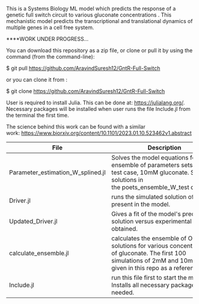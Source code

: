 This is a Systems Biology ML model which predicts the response of a genetic full switch circuit to various gluconate concentrations . This mechanistic model predicts the transcriptional and translational dynamics of multiple genes in a cell free system. 

****WORK UNDER PROGRESS...


You can download this repository as a zip file, or clone or pull it by using the command (from the command-line):


$ git pull https://github.com/AravindSuresh12/GntR-Full-Switch


or you can clone it from :

$ git clone https://github.com/AravindSuresh12/GntR-Full-Switch 

User is required to install Julia. This can be done at: https://julialang.org/. Necessary packages will be installed when user runs the file Include.jl from the terminal the first time. 


The science behind this work can be found with a similar work: https://www.biorxiv.org/content/10.1101/2023.01.10.523462v1.abstract



|File|Description|	
| --- | --- |
|Parameter_estimation_W_splined.jl|Solves the model equations for the ensemble of parameters sets for the test case, 10mM gluconate. Saves solutions in the poets_ensemble_W_test directory.|
|Driver.jl|runs the simulated solution of ODEs present in the model.|
|Updated_Driver.jl|Gives a fit of the model's predicted solution versus experimental data obtained.|
|calculate_ensemble.jl|calculates the ensemble of ODE solutions for various concentrations of gluconate. The first 100 simulations of 2mM and 10mM are given in this repo as a reference|
|Include.jl|run this file first to start the model. Installs all necessary packages if needed.|


